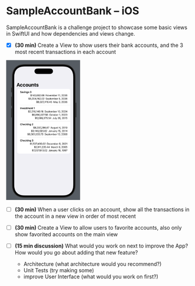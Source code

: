 # SampleAccountBank – iOS  

SampleAccountBank is a challenge project to showcase some basic views in SwiftUI and how dependencies and views change.



- [x] **(30 min)** Create a View to show users their bank accounts, and the 3 most recent transactions in each account

<img src="SampleAccountBank/Screenshots/Task1.png" alt="drawing" width="200"/>

- [ ] **(30 min)** When a user clicks on an account, show all the transactions in the account in a new view in order of most recent

- [ ] **(30 min)** Create a View to allow users to favorite accounts, also only show favorited accounts on the main view

- [ ] **(15 min discussion)** What would you work on next to improve the App? How would you go about adding that new feature?
    -   Architecture (what architecture would you recommend?)
    -   Unit Tests (try making some)
    -   improve User Interface (what would you work on first?)
